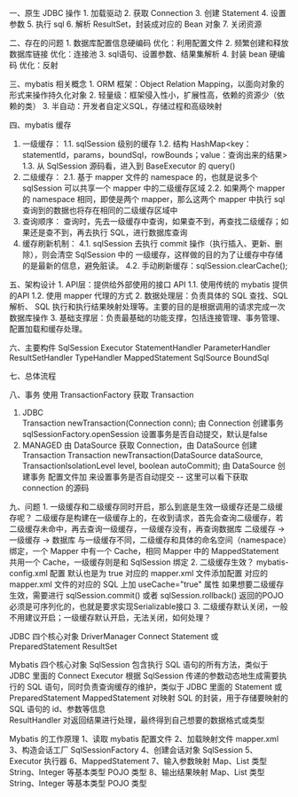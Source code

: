 一、原生 JDBC 操作
    1. 加载驱动
    2. 获取 Connection
    3. 创建 Statement
    4. 设置参数
    5. 执行 sql
    6. 解析 ResultSet，封装成对应的 Bean 对象
    7. 关闭资源
    
二、存在的问题
    1. 数据库配置信息硬编码                               优化：利用配置文件
    2. 频繁创建和释放数据库链接                            优化：连接池
    3. sql语句、设置参数、结果集解析
    4. 封装 bean 硬编码                                  优化：反射    
    
三、mybatis 相关概念
    1. ORM 框架：Object Relation Mapping，以面向对象的形式来操作持久化对象
    2. 轻量级：框架侵入性小，扩展性高，依赖的资源少（依赖的类）
    3. 半自动：开发者自定义SQL，存储过程和高级映射

四、mybatis 缓存
   1. 一级缓存：
        1.1. sqlSession 级别的缓存
        1.2. 结构 HashMap<key：statementId，params，boundSql，rowBounds；value：查询出来的结果>
        1.3. 从 SqlSession 源码看，进入到 BaseExecutor 的 query()
   2. 二级缓存：
        2.1. 基于 mapper 文件的 namespace 的，也就是说多个 sqlSession 可以共享⼀个 mapper 中的二级缓存区域
        2.2. 如果两个 mapper 的 namespace 相同，即使是两个 mapper，那么这两个 mapper 中执行 sql 查询到的数据也将存在相同的二级缓存区域中
   3. 查询顺序：
        查询时，先去一级缓存中查询，如果查不到，再查找二级缓存；如果还是查不到，再去执行 SQL，进行数据库查询
   4. 缓存刷新机制：
        4.1. sqlSession 去执行 commit 操作（执行插⼊、更新、删除），则会清空 SqlSession 中的 ⼀级缓存，这样做的目的为了让缓存中存储的是最新的信息，避免脏读。
        4.2. 手动刷新缓存：sqlSession.clearCache();

五、架构设计
    1. API层：提供给外部使用的接口 API
        1.1. 使用传统的 mybatis 提供的API
        1.2. 使用 mapper 代理的方式
    2. 数据处理层：负责具体的 SQL 查找、SQL 解析、 SQL 执行和执行结果映射处理等。主要的目的是根据调用的请求完成一次数据库操作
    3. 基础支撑层：负责最基础的功能支撑，包括连接管理、事务管理、配置加载和缓存处理。
   
六、主要构件
    SqlSession
    Executor
    StatementHandler
    ParameterHandler
    ResultSetHandler
    TypeHandler
    MappedStatement
    SqlSource
    BoundSql

七、总体流程

八、事务
使用 TransactionFactory 获取 Transaction
1. JDBC  
    Transaction newTransaction(Connection conn);  由 Connection 创建事务
    sqlSessionFactory.openSession 设置事务是否自动提交，默认是false
2. MANAGED
    由 DataSource 获取 Connection，由 DataSource 创建 Transaction
    Transaction newTransaction(DataSource dataSource, TransactionIsolationLevel level, boolean autoCommit); 由 DataSource 创建事务
    配置文件加 <property name="defaultAutoCommit" value="0"/> 来设置事务是否自动提交  -- 这里可以看下获取 connection 的源码
    
九、问题
    1. 一级缓存和二级缓存同时开启，那么到底是生效一级缓存还是二级缓存呢？
        二级缓存是构建在一级缓存上的，在收到请求，首先会查询二级缓存，若二级缓存未命中，再去查询一级缓存，一级缓存没有，再查询数据库
        二级缓存 -> 一级缓存 -> 数据库
        与一级缓存不同，二级缓存和具体的命名空间（namespace）绑定，⼀个 Mapper 中有⼀个 Cache，相同 Mapper 中的 MappedStatement 共用⼀个 Cache，⼀级缓存则是和 SqlSession 绑定
    2. 二级缓存生效？
        mybatis-config.xml 配置 <setting name="cacheEnabled" value="true"/>  默认也是为 true
        对应的 mapper.xml 文件添加配置 <cache></cache>
        对应的 mapper.xml 文件的对应的 SQL 上加 useCache="true" 属性
        如果想要二级缓存生效，需要进行 sqlSession.commit() 或者 sqlSession.rollback()
        返回的POJO必须是可序列化的，也就是要求实现Serializable接口
    3. 二级缓存默认关闭，一般不用建议开启；一级缓存默认开启，无法关闭，如何处理？
        



JDBC 四个核心对象
    DriverManager
    Connect
    Statement 或 PreparedStatement
    ResultSet
    
Mybatis 四个核心对象
    SqlSession      包含执行 SQL 语句的所有方法，类似于 JDBC 里面的 Connect 
    Executor        根据 SqlSession 传递的参数动态地生成需要执行的 SQL 语句，同时负责查询缓存的维护，类似于 JDBC 里面的 Statement 或 PreparedStatement 
    MappedStatement 对映射 SQL 的封装，用于存储要映射的 SQL 语句的 id、参数等信息     
    ResultHandler   对返回结果进行处理，最终得到自己想要的数据格式或类型
    
Mybatis 的工作原理
    1、读取 mybatis 配置文件
    2、加载映射文件    mapper.xml
    3、构造会话工厂    SqlSessionFactory
    4、创建会话对象    SqlSession
    5、Executor 执行器
    6、MappedStatement
    7、输入参数映射
        Map、List 类型
        String、Integer 等基本类型
        POJO 类型
    8、输出结果映射
        Map、List 类型
        String、Integer 等基本类型
        POJO 类型
        
        